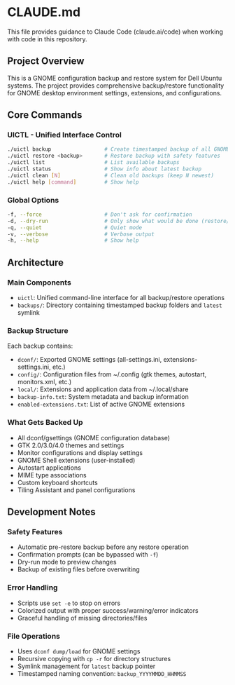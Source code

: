 # CLAUDE.md

This file provides guidance to Claude Code (claude.ai/code) when working with code in this repository.

## Project Overview

This is a GNOME configuration backup and restore system for Dell Ubuntu systems. The project provides comprehensive backup/restore functionality for GNOME desktop environment settings, extensions, and configurations.

## Core Commands

### UICTL - Unified Interface Control
```bash
./uictl backup                 # Create timestamped backup of all GNOME settings
./uictl restore <backup>       # Restore backup with safety features
./uictl list                   # List available backups  
./uictl status                 # Show info about latest backup
./uictl clean [N]              # Clean old backups (keep N newest)
./uictl help [command]         # Show help
```

### Global Options
```bash
-f, --force                    # Don't ask for confirmation
-d, --dry-run                  # Only show what would be done (restore/clean)
-q, --quiet                    # Quiet mode
-v, --verbose                  # Verbose output
-h, --help                     # Show help
```

## Architecture

### Main Components
- `uictl`: Unified command-line interface for all backup/restore operations
- `backups/`: Directory containing timestamped backup folders and `latest` symlink

### Backup Structure
Each backup contains:
- `dconf/`: Exported GNOME settings (all-settings.ini, extensions-settings.ini, etc.)
- `config/`: Configuration files from ~/.config (gtk themes, autostart, monitors.xml, etc.)
- `local/`: Extensions and application data from ~/.local/share
- `backup-info.txt`: System metadata and backup information
- `enabled-extensions.txt`: List of active GNOME extensions

### What Gets Backed Up
- All dconf/gsettings (GNOME configuration database)
- GTK 2.0/3.0/4.0 themes and settings
- Monitor configurations and display settings
- GNOME Shell extensions (user-installed)
- Autostart applications
- MIME type associations
- Custom keyboard shortcuts
- Tiling Assistant and panel configurations

## Development Notes

### Safety Features
- Automatic pre-restore backup before any restore operation
- Confirmation prompts (can be bypassed with `-f`)
- Dry-run mode to preview changes
- Backup of existing files before overwriting

### Error Handling
- Scripts use `set -e` to stop on errors
- Colorized output with proper success/warning/error indicators
- Graceful handling of missing directories/files

### File Operations
- Uses `dconf dump/load` for GNOME settings
- Recursive copying with `cp -r` for directory structures
- Symlink management for `latest` backup pointer
- Timestamped naming convention: `backup_YYYYMMDD_HHMMSS`